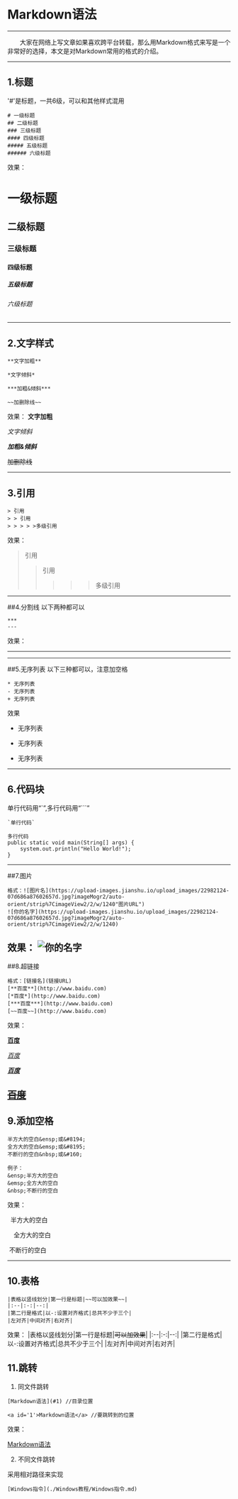 

# <a id='1'>Markdown语法</a>
---
&emsp;&emsp;大家在网络上写文章如果喜欢跨平台转载，那么用Markdown格式来写是一个非常好的选择，本文是对Markdown常用的格式的介绍。

---
## 1.标题
'#'是标题，一共6级，可以和其他样式混用
```
# 一级标题
## 二级标题
### 三级标题
#### 四级标题
##### 五级标题
###### 六级标题
```
效果：
# 一级标题
## 二级标题
### 三级标题
#### 四级标题
##### 五级标题
###### 六级标题

---
 ## 2.文字样式
```
**文字加粗**

*文字倾斜*

***加粗&倾斜***

~~加删除线~~
```
效果：
**文字加粗**

*文字倾斜*

***加粗&倾斜***

~~加删除线~~

--- 
## 3.引用
```
> 引用
> > 引用
> > > > >多级引用
```
效果：
> 引用
> > 引用
> > > > >多级引用
---
##4.分割线
以下两种都可以
```
***
---
```
效果：
***
---
##5.无序列表
以下三种都可以，注意加空格
```
* 无序列表
- 无序列表
+ 无序列表
```
效果
* 无序列表
- 无序列表
+ 无序列表
---
## 6.代码块
单行代码用“`”,多行代码用“```”
```
`单行代码`
```
```
多行代码
public static void main(String[] args) {
	system.out.println("Hello World!");
}
```
---
##7.图片
```
格式：![图片名](https://upload-images.jianshu.io/upload_images/22982124-07d686a87602657d.jpg?imageMogr2/auto-orient/strip%7CimageView2/2/w/1240"图片URL")
![你的名字](https://upload-images.jianshu.io/upload_images/22982124-07d686a87602657d.jpg?imageMogr2/auto-orient/strip%7CimageView2/2/w/1240)
```
效果：
![你的名字](https://upload-images.jianshu.io/upload_images/22982124-07d686a87602657d.jpg?imageMogr2/auto-orient/strip%7CimageView2/2/w/1240)
---
##8.超链接
```
格式：[链接名](链接URL)
[**百度**](http://www.baidu.com)
[*百度*](http://www.baidu.com)
[***百度***](http://www.baidu.com)
[~~百度~~](http://www.baidu.com)
```
效果：

[**百度**](http://www.baidu.com)

[*百度*](http://www.baidu.com)

[***百度***](http://www.baidu.com)

[~~百度~~](http://www.baidu.com)
---
## 9.添加空格
```
半方大的空白&ensp;或&#8194;
全方大的空白&emsp;或&#8195;
不断行的空白&nbsp;或&#160;

例子：
&ensp;半方大的空白
&emsp;全方大的空白
&nbsp;不断行的空白
```
效果：

&ensp;半方大的空白

&emsp;全方大的空白

&nbsp;不断行的空白

---

## 10.表格
```
|表格以竖线划分|第一行是标题|~~可以加效果~~|
|:--|:-:|--:|
|第二行是格式|以-:设置对齐格式|总共不少于三个|
|左对齐|中间对齐|右对齐|
```
效果：
|表格以竖线划分|第一行是标题|~~可以加效果~~|
|:--|:-:|--:|
|第二行是格式|以-:设置对齐格式|总共不少于三个|
|左对齐|中间对齐|右对齐|

## 11.跳转

1. 同文件跳转

```
[Markdown语法](#1) //目录位置

<a id='1'>Markdown语法</a> //要跳转到的位置
```
效果：

[Markdown语法](#1)

2. 不同文件跳转

采用相对路径来实现

```
[Windows指令](./Windows教程/Windows指令.md)
```


